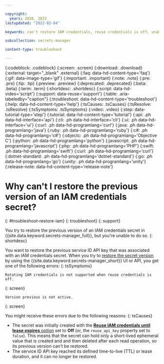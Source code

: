 ```yaml
---

copyright:
  years: 2020, 2022
lastupdated: "2022-02-04"

keywords: can't restore IAM credentials, reuse credentials is off, unable to restore

subcollection: secrets-manager

content-type: troubleshoot

---
```


{:codeblock: .codeblock}
{:screen: .screen}
{:download: .download}
{:external: target="_blank" .external}
{:faq: data-hd-content-type='faq'}
{:gif: data-image-type='gif'}
{:important: .important}
{:note: .note}
{:pre: .pre}
{:tip: .tip}
{:preview: .preview}
{:deprecated: .deprecated}
{:beta: .beta}
{:term: .term}
{:shortdesc: .shortdesc}
{:script: data-hd-video='script'}
{:support: data-reuse='support'}
{:table: .aria-labeledby="caption"}
{:troubleshoot: data-hd-content-type='troubleshoot'}
{:help: data-hd-content-type='help'}
{:tsCauses: .tsCauses}
{:tsResolve: .tsResolve}
{:tsSymptoms: .tsSymptoms}
{:video: .video}
{:step: data-tutorial-type='step'}
{:tutorial: data-hd-content-type='tutorial'}
{:api: .ph data-hd-interface='api'}
{:cli: .ph data-hd-interface='cli'}
{:ui: .ph data-hd-interface='ui'}
{:curl: .ph data-hd-programlang='curl'}
{:java: .ph data-hd-programlang='java'}
{:ruby: .ph data-hd-programlang='ruby'}
{:c#: .ph data-hd-programlang='c#'}
{:objectc: .ph data-hd-programlang='Objective C'}
{:python: .ph data-hd-programlang='python'}
{:javascript: .ph data-hd-programlang='javascript'}
{:php: .ph data-hd-programlang='PHP'}
{:swift: .ph data-hd-programlang='swift'}
{:curl: .ph data-hd-programlang='curl'}
{:dotnet-standard: .ph data-hd-programlang='dotnet-standard'}
{:go: .ph data-hd-programlang='go'}
{:unity: .ph data-hd-programlang='unity'}
{:release-note: data-hd-content-type='release-note'}


# Why can't I restore the previous version of an IAM credentials secret?
{: #troubleshoot-restore-iam}
{: troubleshoot}
{: support}

You try to restore the previous version of an IAM credentials secret in {{site.data.keyword.secrets-manager_full}}, but you're unable to do so.
{: shortdesc}

You want to restore the previous service ID API key that was associated with an IAM credentials secret. When you try to [restore the secret version](/docs/secrets-manager?topic=secrets-manager-version-history) by using the {{site.data.keyword.secrets-manager_short}} UI or API, you get one of the following errors:
{: tsSymptoms}

```plaintext
Rotating IAM credentials is not supported when reuse credentials is off.
```
{: screen}

```
Version previous is not active.
```
{: screen}

You might receive these errors due to the following reasons:
{: tsCauses}

- The secret was initially created with the [**Reuse IAM credentials until lease expires** option](/docs/secrets-manager?topic=secrets-manager-iam-credentials#iam-credentials-reuse-ui) set to **Off** (or, the `reuse_api_key` property set to `false`). This means that the secret can hold only a short-lived ephemeral value that is created and and then deleted after each read operation, so its previous version can't be restored.
- The service ID API key reached its defined time-to-live (TTL) or lease duration, and it can no longer be restored.
